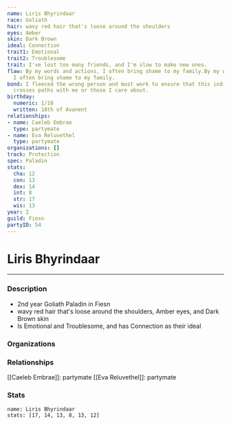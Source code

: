 ```yaml
---
name: Liris Bhyrindaar
race: Goliath
hair: wavy red hair that's loose around the shoulders
eyes: Amber
skin: Dark Brown
ideal: Connection
trait1: Emotional
trait2: Troublesome
trait: I've lost too many friends, and I'm slow to make new ones.
flaw: By my words and actions, I often bring shame to my family.By my words and actions,
  I often bring shame to my family.
bond: I fleeced the wrong person and must work to ensure that this individual never
  crosses paths with me or those I care about.
birthday:
  numeric: 1/18
  written: 18th of Avanent
relationships:
- name: Caeleb Embrae
  type: partymate
- name: Eva Reluvethel
  type: partymate
organizations: []
track: Protection
spec: Paladin
stats:
  cha: 12
  con: 13
  dex: 14
  int: 8
  str: 17
  wis: 13
year: 2
guild: Fiesn
partyID: 54
---
```

# Liris Bhyrindaar
---
### Description
- 2nd year Goliath Paladin in Fiesn
- wavy red hair that's loose around the shoulders, Amber eyes, and Dark Brown skin
- Is Emotional and Troublesome, and has Connection as their ideal

### Organizations
### Relationships
[[Caeleb Embrae]]: partymate
[[Eva Reluvethel]]: partymate
### Stats
```statblock
name: Liris Bhyrindaar
stats: [17, 14, 13, 8, 13, 12]
```